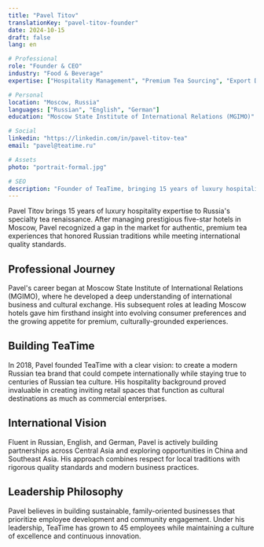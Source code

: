 ```yaml
---
title: "Pavel Titov"
translationKey: "pavel-titov-founder"
date: 2024-10-15
draft: false
lang: en

# Professional
role: "Founder & CEO"
industry: "Food & Beverage"
expertise: ["Hospitality Management", "Premium Tea Sourcing", "Export Development"]

# Personal
location: "Moscow, Russia"
languages: ["Russian", "English", "German"]
education: "Moscow State Institute of International Relations (MGIMO)"

# Social
linkedin: "https://linkedin.com/in/pavel-titov-tea"
email: "pavel@teatime.ru"

# Assets
photo: "portrait-formal.jpg"

# SEO
description: "Founder of TeaTime, bringing 15 years of luxury hospitality expertise to Russia's specialty tea renaissance"
---
```


Pavel Titov brings 15 years of luxury hospitality expertise to Russia's specialty tea renaissance. After managing prestigious five-star hotels in Moscow, Pavel recognized a gap in the market for authentic, premium tea experiences that honored Russian traditions while meeting international quality standards.

## Professional Journey

Pavel's career began at Moscow State Institute of International Relations (MGIMO), where he developed a deep understanding of international business and cultural exchange. His subsequent roles at leading Moscow hotels gave him firsthand insight into evolving consumer preferences and the growing appetite for premium, culturally-grounded experiences.

## Building TeaTime

In 2018, Pavel founded TeaTime with a clear vision: to create a modern Russian tea brand that could compete internationally while staying true to centuries of Russian tea culture. His hospitality background proved invaluable in creating inviting retail spaces that function as cultural destinations as much as commercial enterprises.

## International Vision

Fluent in Russian, English, and German, Pavel is actively building partnerships across Central Asia and exploring opportunities in China and Southeast Asia. His approach combines respect for local traditions with rigorous quality standards and modern business practices.

## Leadership Philosophy

Pavel believes in building sustainable, family-oriented businesses that prioritize employee development and community engagement. Under his leadership, TeaTime has grown to 45 employees while maintaining a culture of excellence and continuous innovation.
